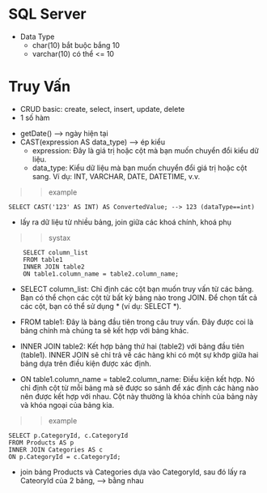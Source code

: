# SQL Server
- Data Type
    + char(10) bắt buộc bắng 10
    + varchar(10) có thể <= 10

# Truy Vấn
- CRUD basic: create, select, insert, update, delete
- 1 số hàm
 + getDate() --> ngày hiện tại
 + CAST(expression AS data_type) --> ép kiểu 
    - expression: Đây là giá trị hoặc cột mà bạn muốn chuyển đổi kiểu dữ liệu.
    - data_type: Kiểu dữ liệu mà bạn muốn chuyển đổi giá trị hoặc cột sang. Ví dụ: INT, VARCHAR, DATE, DATETIME, v.v.

>>example

    SELECT CAST('123' AS INT) AS ConvertedValue; --> 123 (dataType==int)


- lấy ra dữ liệu từ nhiều bảng, join giữa các khoá chính, khoá phụ

>> systax

        SELECT column_list
        FROM table1
        INNER JOIN table2
        ON table1.column_name = table2.column_name;


+ SELECT column_list: Chỉ định các cột bạn muốn truy vấn từ các bảng. Bạn có thể chọn các cột từ bất kỳ bảng nào trong JOIN. Để chọn tất cả các cột, bạn có thể sử dụng * (ví dụ: SELECT *).

+ FROM table1: Đây là bảng đầu tiên trong câu truy vấn. Đây được coi là bảng chính mà chúng ta sẽ kết hợp với bảng khác.

+ INNER JOIN table2: Kết hợp bảng thứ hai (table2) với bảng đầu tiên (table1). INNER JOIN sẽ chỉ trả về các hàng khi có một sự khớp giữa hai bảng dựa trên điều kiện được xác định.

+ ON table1.column_name = table2.column_name: Điều kiện kết hợp. Nó chỉ định cột từ mỗi bảng mà sẽ được so sánh để xác định các hàng nào nên được kết hợp với nhau. Cột này thường là khóa chính của bảng này và khóa ngoại của bảng kia.

>> example

    SELECT p.CategoryId, c.CategoryId
    FROM Products AS p
    INNER JOIN Categories AS c 
    ON p.CategoryId = c.CategoryId;

- join bảng Products và Categories dựa vào CategoryId, sau đó lấy ra CateoryId của 2 bảng,  --> bằng nhau

